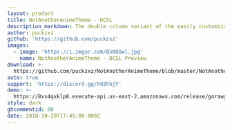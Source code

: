 ```yaml
---
layout: product
title: NotAnotherAnimeTheme - DCSL
description_markdown: The double column variant of the easily customizable Discord theme!
author: puckzxz
github: 'https://github.com/puckzxz'
images:
  - image: 'https://i.imgur.com/B5N8Owl.jpg'
    name: NotAnotherAnimeTheme - DCSL Preview
download: >-
  https://github.com/puckzxz/NotAnotherAnimeTheme/blob/master/NotAnotherAnimeThemeDCSL.theme.css
auto: true
support: 'https://discord.gg/FdZhbjY'
demo: >-
  https://8xs4qxklp8.execute-api.us-east-2.amazonaws.com/release/gorawgit?giturl=/puckzxz/NotAnotherAnimeTheme/master/NotAnotherAnimeThemeDCSL.theme.css
style: dark
ghcommentid: 80
date: 2018-10-20T17:45:00.000Z
---
```


